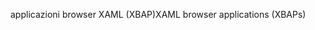 <span data-ttu-id="bc53e-101">applicazioni browser XAML (XBAP)</span><span class="sxs-lookup"><span data-stu-id="bc53e-101">XAML browser applications (XBAPs)</span></span>